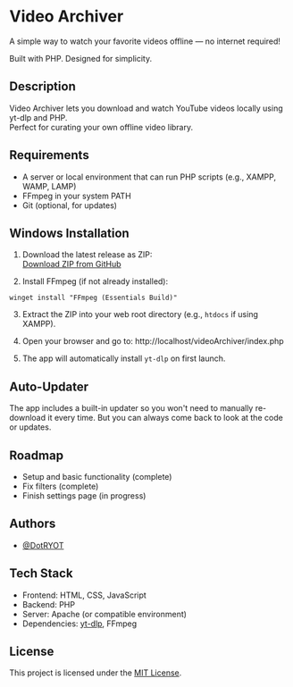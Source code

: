 # Video Archiver

A simple way to watch your favorite videos offline — no internet required!

Built with PHP. Designed for simplicity.

## Description

Video Archiver lets you download and watch YouTube videos locally using yt-dlp and PHP.  
Perfect for curating your own offline video library.

## Requirements

- A server or local environment that can run PHP scripts (e.g., XAMPP, WAMP, LAMP)
- FFmpeg in your system PATH
- Git (optional, for updates)

## Windows Installation

1. Download the latest release as ZIP:  
   [Download ZIP from GitHub](https://github.com/DotRYOT/videoArchiver/archive/refs/heads/main.zip)

2. Install FFmpeg (if not already installed):

```
winget install "FFmpeg (Essentials Build)"
```

3. Extract the ZIP into your web root directory (e.g., `htdocs` if using XAMPP).

4. Open your browser and go to:
   http://localhost/videoArchiver/index.php

5. The app will automatically install `yt-dlp` on first launch.

## Auto-Updater

The app includes a built-in updater so you won't need to manually re-download it every time. But you can always come back to look at the code or updates.

## Roadmap

- Setup and basic functionality (complete)
- Fix filters (complete)
- Finish settings page (in progress)

## Authors

- [@DotRYOT](https://github.com/DotRYOT)

## Tech Stack

- Frontend: HTML, CSS, JavaScript
- Backend: PHP
- Server: Apache (or compatible environment)
- Dependencies: [yt-dlp](https://github.com/yt-dlp/yt-dlp), FFmpeg

## License

This project is licensed under the [MIT License](https://github.com/DotRYOT/videoArchiver/blob/main/LICENSE).
